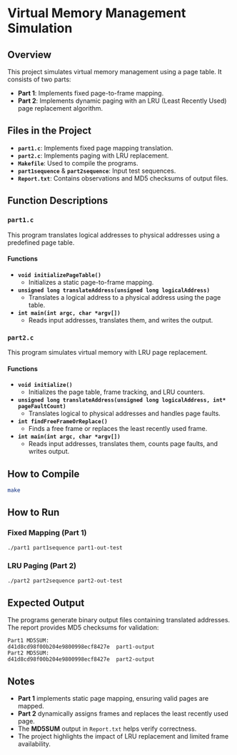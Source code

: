 # Virtual Memory Management Simulation

## Overview
This project simulates virtual memory management using a page table. It consists of two parts:

- **Part 1**: Implements fixed page-to-frame mapping.
- **Part 2**: Implements dynamic paging with an LRU (Least Recently Used) page replacement algorithm.

## Files in the Project

- **`part1.c`**: Implements fixed page mapping translation.
- **`part2.c`**: Implements paging with LRU replacement.
- **`Makefile`**: Used to compile the programs.
- **`part1sequence`** & **`part2sequence`**: Input test sequences.
- **`Report.txt`**: Contains observations and MD5 checksums of output files.

## Function Descriptions

### `part1.c`
This program translates logical addresses to physical addresses using a predefined page table.

#### **Functions**
- **`void initializePageTable()`**
  - Initializes a static page-to-frame mapping.
- **`unsigned long translateAddress(unsigned long logicalAddress)`**
  - Translates a logical address to a physical address using the page table.
- **`int main(int argc, char *argv[])`**
  - Reads input addresses, translates them, and writes the output.

### `part2.c`
This program simulates virtual memory with LRU page replacement.

#### **Functions**
- **`void initialize()`**
  - Initializes the page table, frame tracking, and LRU counters.
- **`unsigned long translateAddress(unsigned long logicalAddress, int* pageFaultCount)`**
  - Translates logical to physical addresses and handles page faults.
- **`int findFreeFrameOrReplace()`**
  - Finds a free frame or replaces the least recently used frame.
- **`int main(int argc, char *argv[])`**
  - Reads input addresses, translates them, counts page faults, and writes output.

## How to Compile
```sh
make
```

## How to Run
### Fixed Mapping (Part 1)
```sh
./part1 part1sequence part1-out-test
```

### LRU Paging (Part 2)
```sh
./part2 part2sequence part2-out-test
```

## Expected Output
The programs generate binary output files containing translated addresses. The report provides MD5 checksums for validation:
```
Part1 MD5SUM:
d41d8cd98f00b204e9800998ecf8427e  part1-output
Part2 MD5SUM:
d41d8cd98f00b204e9800998ecf8427e  part2-output
```

## Notes
- **Part 1** implements static page mapping, ensuring valid pages are mapped.
- **Part 2** dynamically assigns frames and replaces the least recently used page.
- The **MD5SUM** output in `Report.txt` helps verify correctness.
- The project highlights the impact of LRU replacement and limited frame availability.

